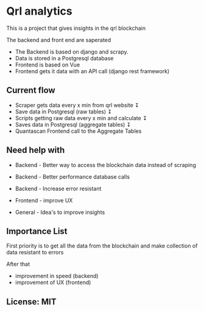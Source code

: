 
# Qrl analytics

This is a project that gives insights in the qrl blockchain 

The backend and front end are saperated

- The Backend is based on  django and scrapy. 
- Data is stored in a Postgresql database
- Frontend is based on Vue
- Frontend gets it data with an API call (django rest framework)


## Current flow 

-  Scraper gets data every x min from qrl website 
                  ↧
- Save data in Postgresql (raw tables)
                  ↧
- Scripts getting raw data every x min and calculate 
                  ↧
- Saves data in Postgresql (aggregate tables)
                  ↧
- Quantascan Frontend call to the Aggregate Tables              
                                  

## Need help with

- Backend - Better way to access the blockchain data instead of scraping
- Backend - Better performance database calls 
- Backend - Increase error resistant

- Frontend - improve UX

- General - Idea's to improve insights

## Importance List

First priority is to get all the data from the blockchain and make collection of data resistant to errors

After that 
- improvement in speed (backend)
- improvement of UX (frontend)



## License: MIT

